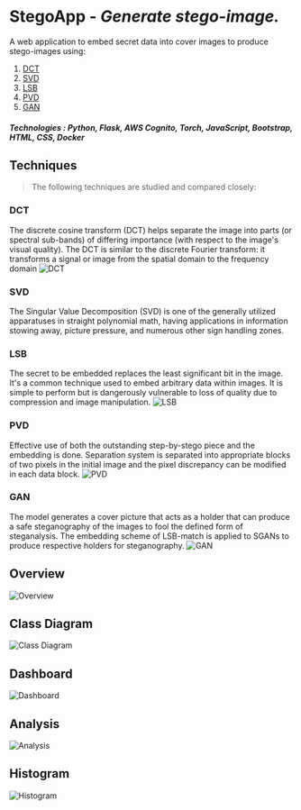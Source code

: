 
# **StegoApp** - *Generate stego-image.*

A web application to embed secret data into cover images to produce stego-images using:

 1. [DCT](#dct)
 2. [SVD](#svd)
 3. [LSB](#lsb)
 4. [PVD](#pvd)
 5. [GAN](#gan)
 
##### **Technologies** : Python, Flask, AWS Cognito, Torch, JavaScript, Bootstrap, HTML, CSS, Docker

## Techniques

> The following techniques are studied and compared closely:

### DCT
The discrete cosine transform (DCT) helps separate the image into parts (or spectral sub-bands) of differing importance (with respect to the image's visual quality). The DCT is similar to the discrete Fourier transform: it transforms a signal or image from the spatial domain to the frequency domain
![DCT](/README/01_DCT.PNG)

### SVD
The Singular Value Decomposition (SVD) is one of the generally utilized apparatuses in straight polynomial math, having applications in information stowing away, picture
pressure, and numerous other sign handling zones.

### LSB
The secret to be embedded replaces the least significant bit in the image. It's a
common technique used to embed arbitrary data within images. It is simple to perform but
is dangerously vulnerable to loss of quality due to compression and image manipulation.
![LSB](/README/03_LSB.PNG)

### PVD
Effective use of both the outstanding step-by-stego piece and the embedding is
done. Separation system is separated into appropriate blocks of two pixels in the initial
image and the pixel discrepancy can be modified in each data block.
![PVD](/README/04_PVD.PNG)

### GAN
The model generates a cover picture that acts as a holder that can produce a safe
steganography of the images to fool the defined form of steganalysis. The embedding
scheme of LSB-match is applied to SGANs to produce respective holders for
steganography.
![GAN](/README/05_GAN.PNG)


## Overview

![Overview](/README/01_Overview.PNG)

## Class Diagram

![Class Diagram](/README/02_Class.PNG)

## Dashboard

![Dashboard](/README/03_Dashboard.PNG)

## Analysis

![Analysis](/README/04_Analysis.PNG)

## Histogram

![Histogram](/README/05_Histogram.PNG)
